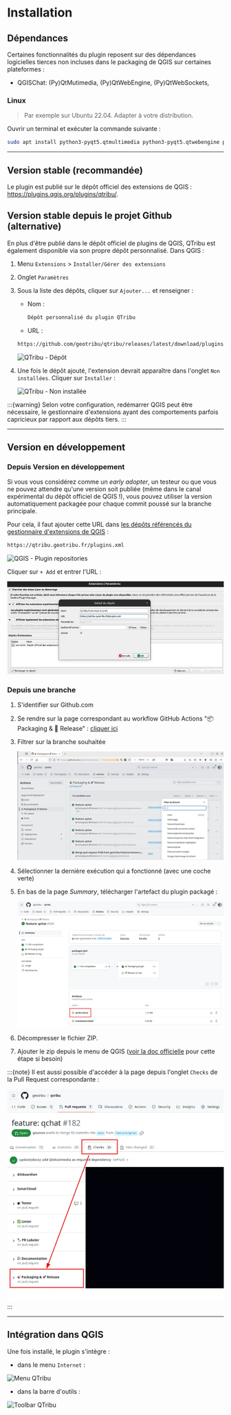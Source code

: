 # Installation

## Dépendances

Certaines fonctionnalités du plugin reposent sur des dépendances logicielles tierces non incluses dans le packaging de QGIS sur certaines plateformes :

- QGISChat: (Py)QtMutimedia, (Py)QtWebEngine, (Py)QtWebSockets,

### Linux

> Par exemple sur Ubuntu 22.04. Adapter à votre distribution.

Ouvrir un terminal et exécuter la commande suivante :

```sh
sudo apt install python3-pyqt5.qtmultimedia python3-pyqt5.qtwebengine python3-pyqt5.qtwebsockets
```

----

## Version stable (recommandée)

Le plugin est publié sur le dépôt officiel des extensions de QGIS : <https://plugins.qgis.org/plugins/qtribu/>.

## Version stable depuis le projet Github (alternative)

En plus d'être publié dans le dépôt officiel de plugins de QGIS, QTribu est également disponible via son propre dépôt personnalisé. Dans QGIS :

1. Menu `Extensions` > `Installer/Gérer des extensions`
2. Onglet `Paramètres`
3. Sous la liste des dépôts, cliquer sur `Ajouter...` et renseigner :
    - Nom :

        ```txt
        Dépôt personnalisé du plugin QTribu
        ```

    - URL :  

    ```html
    https://github.com/geotribu/qtribu/releases/latest/download/plugins.xml
    ```

    ![QTribu - Dépôt](https://cdn.geotribu.fr/img/tuto/qgis_plugins_repository/qgis_plugins_repository_qtribu.png "QTribu - Dépôt")

4. Une fois le dépôt ajouté, l'extension devrait apparaître dans l'onglet `Non installées`. Cliquer sur `Installer` :

    ![QTribu - Non installée](https://cdn.geotribu.fr/img/tuto/qgis_plugins_repository/qgis_plugins_available_qtribu.png "QTribu - Non installée")

:::{warning}
Selon votre configuration, redémarrer QGIS peut être nécessaire, le gestionnaire d'extensions ayant des comportements parfois capricieux par rapport aux dépôts tiers.
:::

----

## Version en développement

### Depuis Version en développement

Si vous vous considérez comme un *early adopter*, un testeur ou que vous ne pouvez attendre qu'une version soit publiée (même dans le canal expérimental du dépôt officiel de QGIS !), vous pouvez utiliser la version automatiquement packagée pour chaque commit poussé sur la branche principale.

Pour cela, il faut ajouter cette URL dans [les dépôts référencés du gestionnaire d'extensions de QGIS](https://docs.qgis.org/3.34/fr/docs/user_manual/plugins/plugins.html#the-settings-tab) :

```html
https://qtribu.geotribu.fr/plugins.xml
```

![QGIS - Plugin repositories](https://docs.qgis.org/3.34/fr/_images/plugins_settings.png)

Cliquer sur `+ Add` et entrer l'URL :

![QGIS - Détail du dépôt de plugins](./static/qgis_plugin_installation_custom_repository.webp)

### Depuis une branche

1. S'identifier sur Github.com
1. Se rendre sur la page correspondant au workflow GitHub Actions "📦 Packaging & 🚀 Release" : [cliquer ici](https://github.com/geotribu/qtribu/actions/workflows/packager.yml)
1. Filtrer sur la branche souhaitée

    ![Github - Workflow run listing](./static/github_actions_workflow_packaging_listing.webp)

1. Sélectionner la dernière exécution qui a fonctionné (avec une coche verte)
1. En bas de la page *Summary*, télécharger l'artefact du plugin packagé :

    ![Github - Workflow run summary](./static/github_actions_workflow_packaging_summary_annotated_artefact.webp)

1. Décompresser le fichier ZIP.
1. Ajouter le zip depuis le menu de QGIS ([voir la doc officielle](https://docs.qgis.org/3.34/fr/docs/user_manual/plugins/plugins.html#the-install-from-zip-tab) pour cette étape si besoin)

:::{note}
Il est aussi possible d'accéder à la page depuis l'onglet `Checks` de la Pull Request correspondante :

![Github - PR Checks tab](./static/github_pr_checks_tab_annotated_packaging.webp)
:::

----

## Intégration dans QGIS

Une fois installé, le plugin s'intègre :

- dans le menu `Internet` :

![Menu QTribu](https://cdn.geotribu.fr/img/projets-geotribu/plugin_qtribu/qtribu_menu_plugin.png "Menu QTribu")

- dans la barre d'outils :

![Toolbar QTribu](https://cdn.geotribu.fr/img/projets-geotribu/plugin_qtribu/qtribu_toolbar.png "Toolbar QTribu")
